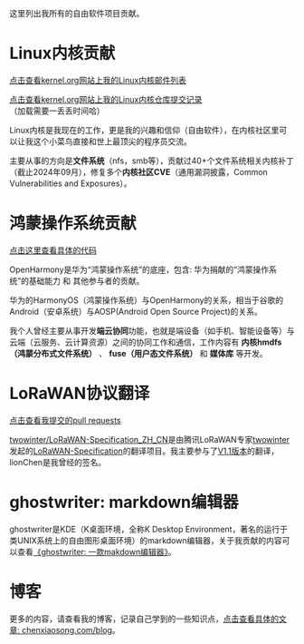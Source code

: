这里列出我所有的自由软件项目贡献。

# Linux内核贡献

[点击查看kernel.org网站上我的Linux内核邮件列表](https://lore.kernel.org/all/?q=chenxiaosong)

[点击查看kernel.org网站上我的Linux内核仓库提交记录](https://git.kernel.org/pub/scm/linux/kernel/git/next/linux-next.git/log/?qt=grep&q=chenxiaosong)（加载需要一丢丢时间哈）

Linux内核是我现在的工作，更是我的兴趣和信仰（自由软件），在内核社区里可以让我这个小菜鸟直接和世上最顶尖的程序员交流。

主要从事的方向是**文件系统**（nfs，smb等），贡献过40+个文件系统相关内核补丁（截止2024年09月），修复多个**内核社区CVE**（通用漏洞披露，Common Vulnerabilities and Exposures）。

# 鸿蒙操作系统贡献

[点击这里查看具体的代码](https://chenxiaosong.com/courses/harmony/contributions.html)

OpenHarmony是华为“鸿蒙操作系统”的底座，包含: 华为捐献的“鸿蒙操作系统”的基础能力 和 其他参与者的贡献。

华为的HarmonyOS（鸿蒙操作系统）与OpenHarmony的关系，相当于谷歌的Android（安卓系统）与AOSP(Android Open Source Project)的关系。

我个人曾经主要从事开发**端云协同**功能，也就是端设备（如手机、智能设备等）与云端（云服务、云计算资源）之间的协同工作和通信，工作内容有 **内核hmdfs（鸿蒙分布式文件系统）** 、 **fuse（用户态文件系统）** 和 **媒体库** 等开发。

# LoRaWAN协议翻译

[点击查看我提交的pull requests](https://github.com/twowinter/LoRaWAN-Specification_ZH_CN/pulls?q=is%3Apr+author%3Achenxiaosonggithub+is%3Aclosed)

[twowinter/LoRaWAN-Specification_ZH_CN](https://github.com/twowinter/LoRaWAN-Specification_ZH_CN)是由腾讯LoRaWAN专家[twowinter](https://github.com/twowinter)发起的[LoRaWAN-Specification](https://resources.lora-alliance.org/technical-specifications/lorawan-specification-v1-1)的翻译项目。我主要参与了[V1.1版本](https://github.com/twowinter/LoRaWAN-Specification_ZH_CN/tree/V1.1)的翻译，lionChen是我曾经的签名。

# ghostwriter: markdown编辑器

ghostwriter是KDE（K桌面环境，全称K Desktop Environment，著名的运行于类UNIX系统上的自由图形桌面环境）的markdown编辑器，关于我贡献的内容可以查看[《ghostwriter: 一款makdown编辑器》](https://chenxiaosong.com/src/userspace-environment/ghostwriter-makdown.html)。

# 博客

更多的内容，请查看我的博客，记录自己学到的一些知识点，[点击查看具体的文章: chenxiaosong.com/blog](https://chenxiaosong.com/blog)。

